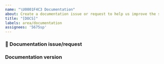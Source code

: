 ```yaml
---
name: "\U0001F4C3 Documentation"
about: Create a documentation issue or request to help us improve the sql-sidekick repo
title: "[DOCS]"
labels: area/documentation
assignees: '5675sp'
---
```


### 📃 Documentation issue/request

<!-- A clear and concise description of what the documentation issue/request is -->

### Documentation version

<!-- Documentation version (for a current or future version)?  -->
